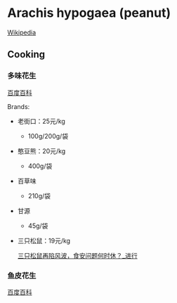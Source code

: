 # Arachis hypogaea (peanut)
[Wikipedia](https://en.wikipedia.org/wiki/Peanut)

## Cooking
### 多味花生
[百度百科](https://baike.baidu.com/item/%E5%A4%9A%E5%91%B3%E8%8A%B1%E7%94%9F/7506514)

Brands:
- 老街口：25元/kg
  - 100g/200g/袋
- 憨豆熊：20元/kg
  - 400g/袋
- 百草味
  - 210g/袋
- 甘源
  - 45g/袋
- 三只松鼠：19元/kg

  [三只松鼠再陷风波，食安问题何时休？\_进行](https://www.sohu.com/a/503350174_121034388)

### 鱼皮花生
[百度百科](https://baike.baidu.com/item/%E9%B1%BC%E7%9A%AE%E8%8A%B1%E7%94%9F/7886166)